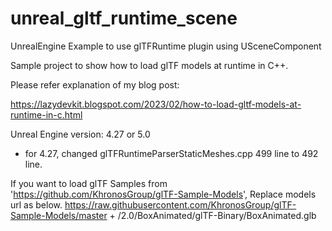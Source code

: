 # unreal_gltf_runtime_scene
UnrealEngine Example to use glTFRuntime plugin using USceneComponent


Sample project to show how to load glTF models at runtime in C++.

Please refer explanation of my blog post:

https://lazydevkit.blogspot.com/2023/02/how-to-load-gltf-models-at-runtime-in-c.html


Unreal Engine version: 4.27 or 5.0
- for 4.27, changed glTFRuntimeParserStaticMeshes.cpp 499 line to 492 line.


If you want to load glTF Samples from 'https://github.com/KhronosGroup/glTF-Sample-Models',
Replace models url as below.
https://raw.githubusercontent.com/KhronosGroup/glTF-Sample-Models/master + /2.0/BoxAnimated/glTF-Binary/BoxAnimated.glb

